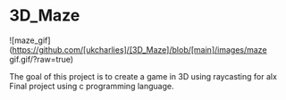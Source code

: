 # 3D_Maze
![maze_gif](https://github.com/[ukcharlies]/[3D_Maze]/blob/[main]/images/maze gif.gif/?raw=true)

The goal of this project is to create a game in 3D using raycasting for alx Final project using c programming language.
